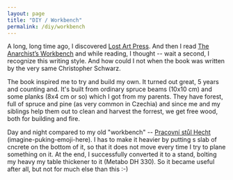 ```yaml
---
layout: page
title: "DIY / Workbench"
permalink: /diy/workbench
---
```


A long, long time ago, I discovered [Lost Art Press][lost-art-press]. And then I read [The Anarchist’s Workbench][anarchists-workbench] and while reading, I thought -- wait a second, I recognize this writing style. And how could I not when the book was written by the very same Christopher Schwarz.

The book inspired me to try and build my own. It turned out great, 5 years and counting and. It's built from ordinary spruce beams (10x10 cm) and some planks (8x4 cm or so) which I got from my parents. They have forest, full of spruce and pine (as very common in Czechia) and since me and my siblings help them out to clean and harvest the forrest, we get free wood, both for building and fire.  

Day and night compared to my old "workbench" -- [Pracovní stůl Hecht][stul-hecht] (imagine-puking-emoji-here). I has to make it heavier by putting s slab of cncrete on the bottom of it, so that it does not move every time I try to plane something on it. At the end, I successfully converted it to a stand, bolting my heavy my table thickener to it (Metabo DH 330). So it became useful after all, but not for much else than this :-) 

[lost-art-press]: <https://lostartpress.com/> "Lost Art Press"
[anarchists-workbench]: <https://blog.lostartpress.com/2020/07/06/now-available-for-free-the-anarchists-workbench/> "The Anarchist’s Workbench"
[stul-hecht]: https://cz.hecht.cz/pracovni-stul-hecht-0003 "Pracovní stůl - HECHT 0003"
